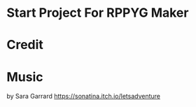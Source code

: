 # Start Project For RPPYG Maker

# Credit

# Music
by Sara Garrard https://sonatina.itch.io/letsadventure
